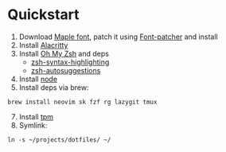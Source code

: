 # Quickstart
1. Download [Maple font](https://github.com/subframe7536/maple-font), patch it using [Font-patcher](https://github.com/ryanoasis/nerd-fonts#font-patcher) and install
2. Install [Alacritty](https://github.com/alacritty/alacritty)
3. Install [Oh My Zsh](https://ohmyz.sh/#install) and deps
   - [zsh-syntax-highlighting](https://github.com/zsh-users/zsh-syntax-highlighting/blob/master/INSTALL.md)
   - [zsh-autosuggestions](https://github.com/zsh-users/zsh-autosuggestions/blob/master/INSTALL.md#oh-my-zsh)
5. Install [node](https://nodejs.org/en/download)
6. Install deps via brew:
```
brew install neovim sk fzf rg lazygit tmux
```
7. Install [tpm](https://github.com/tmux-plugins/tpm)
8. Symlink:
```
ln -s ~/projects/dotfiles/ ~/
```
